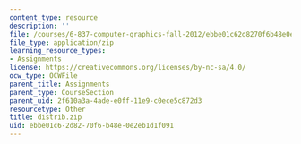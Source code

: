 ```yaml
---
content_type: resource
description: ''
file: /courses/6-837-computer-graphics-fall-2012/ebbe01c62d8270f6b48e0e2eb1d1f091_distrib.zip
file_type: application/zip
learning_resource_types:
- Assignments
license: https://creativecommons.org/licenses/by-nc-sa/4.0/
ocw_type: OCWFile
parent_title: Assignments
parent_type: CourseSection
parent_uid: 2f610a3a-4ade-e0ff-11e9-c0ece5c872d3
resourcetype: Other
title: distrib.zip
uid: ebbe01c6-2d82-70f6-b48e-0e2eb1d1f091
---
```

